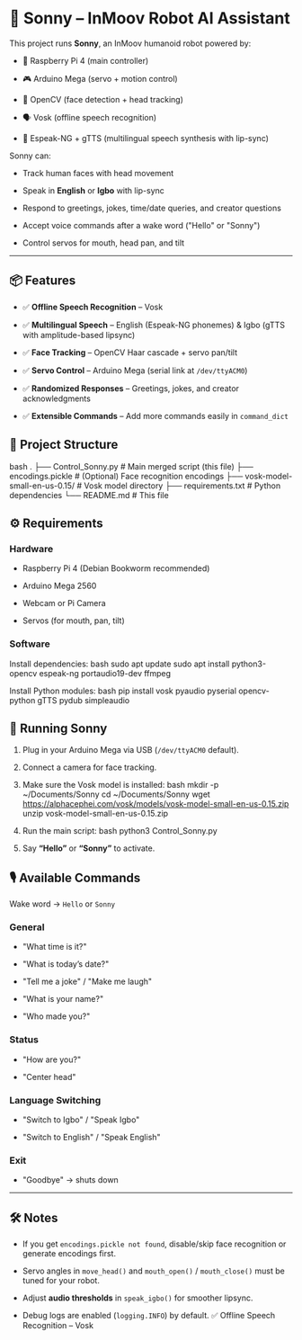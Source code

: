
# 🤖 Sonny – InMoov Robot AI Assistant

This project runs **Sonny**, an InMoov humanoid robot powered by:

- 🧠 Raspberry Pi 4 (main controller)
    
- 🎮 Arduino Mega (servo + motion control)
    
- 👀 OpenCV (face detection + head tracking)
    
- 🗣️ Vosk (offline speech recognition)
    
- 💬 Espeak-NG + gTTS (multilingual speech synthesis with lip-sync)
    

Sonny can:

- Track human faces with head movement
    
- Speak in **English** or **Igbo** with lip-sync
    
- Respond to greetings, jokes, time/date queries, and creator questions
    
- Accept voice commands after a wake word ("Hello" or "Sonny")
    
- Control servos for mouth, head pan, and tilt
    

---

## 📦 Features

- ✅ **Offline Speech Recognition** – Vosk

-  ✅ **Multilingual Speech** – English (Espeak-NG phonemes) & Igbo (gTTS with amplitude-based lipsync)

- ✅ **Face Tracking** – OpenCV Haar cascade + servo pan/tilt

- ✅ **Servo Control** – Arduino Mega (serial link at `/dev/ttyACM0`)

- ✅ **Randomized Responses** – Greetings, jokes, and creator acknowledgments

- ✅ **Extensible Commands** – Add more commands easily in `command_dict`


## 📂 Project Structure

bash
.
├── Control_Sonny.py      # Main merged script (this file)
├── encodings.pickle      # (Optional) Face recognition encodings
├── vosk-model-small-en-us-0.15/  # Vosk model directory
├── requirements.txt      # Python dependencies
└── README.md             # This file


## ⚙️ Requirements

### Hardware

- Raspberry Pi 4 (Debian Bookworm recommended)
    
- Arduino Mega 2560
    
- Webcam or Pi Camera
    
- Servos (for mouth, pan, tilt)
    

### Software

Install dependencies:
	bash
sudo apt update
sudo apt install python3-opencv espeak-ng portaudio19-dev ffmpeg

Install Python modules:
	bash
pip install vosk pyaudio pyserial opencv-python gTTS pydub simpleaudio

## 🚀 Running Sonny

1. Plug in your Arduino Mega via USB (`/dev/ttyACM0` default).
    
2. Connect a camera for face tracking.
    
3. Make sure the Vosk model is installed:
		bash
	mkdir -p ~/Documents/Sonny
	cd ~/Documents/Sonny
	wget https://alphacephei.com/vosk/models/vosk-model-small-en-us-0.15.zip
	unzip vosk-model-small-en-us-0.15.zip

4.  Run the main script:
		bash
	python3 Control_Sonny.py
 5.  Say **“Hello”** or **“Sonny”** to activate.


## 🎙️ Available Commands

Wake word → `Hello` or `Sonny`

### General

- "What time is it?"
    
- "What is today’s date?"
    
- "Tell me a joke" / "Make me laugh"
    
- "What is your name?"
    
- "Who made you?"
    

### Status

- "How are you?"
    
- "Center head"
    

### Language Switching

- "Switch to Igbo" / "Speak Igbo"
    
- "Switch to English" / "Speak English"
    

### Exit

- "Goodbye" → shuts down
    

---

## 🛠️ Notes

- If you get `encodings.pickle not found`, disable/skip face recognition or generate encodings first.
    
- Servo angles in `move_head()` and `mouth_open()` / `mouth_close()` must be tuned for your robot.
    
- Adjust **audio thresholds** in `speak_igbo()` for smoother lipsync.
    
- Debug logs are enabled (`logging.INFO`) by default.
✅ Offline Speech Recognition – Vosk

